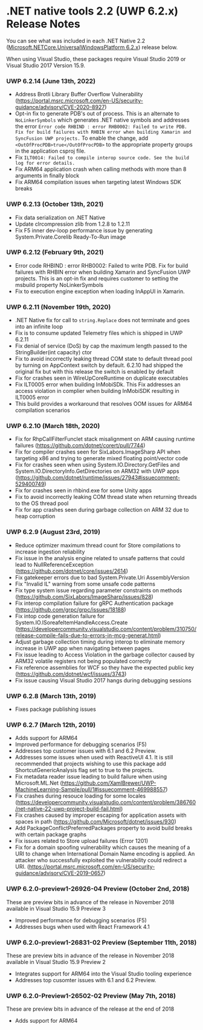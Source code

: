# .NET native tools 2.2 (UWP 6.2.x) Release Notes

You can see what was included in each .NET Native 2.2 ([Microsoft.NETCore.UniversalWindowsPlatform 6.2.x](https://www.nuget.org/packages/Microsoft.NETCore.UniversalWindowsPlatform)) release below.

When using Visual Studio, these packages require Visual Studio 2019 or Visual Studio 2017 Version 15.9.

### UWP 6.2.14 (June 13th, 2022)
- Address Brotli Library Buffer Overflow Vulnerability (https://portal.msrc.microsoft.com/en-US/security-guidance/advisory/CVE-2020-8927)
- Opt-in fix to generate PDB's out of process.  This is an alternate to `NoLinkerSymbols` which generates .NET native symbols and addresses the error `Error code RHBIND : error RHB0002: Failed to write PDB. Fix for build failures with RHBIN error when building Xamarin and SyncFusion UWP projects.` To enable the change, add `<OutOfProcPDB>true</OutOfProcPDB>` to the appropriate property groups in the application csproj file.
- Fix `ILT0014: Failed to compile interop source code. See the build log for error details.`
- Fix ARM64 application crash when calling methods with more than 8 arguments in finally block
- Fix ARM64 compilation issues when targeting latest Windows SDK breaks 

### UWP 6.2.13 (October 13th, 2021)
- Fix data serialization on .NET Native
- Update clrcompression zlib from 1.2.8 to 1.2.11
- Fix F5 inner dev-loop performance issue by generating System.Private.Corelib Ready-To-Run image

### UWP 6.2.12 (February 9th, 2021)
- Error code RHBIND : error RHB0002: Failed to write PDB. Fix for build failures with RHBIN error when building Xamarin and SyncFusion UWP projects. This is an opt-in fix and requires customer to setting the msbuild property NoLinkerSymbols
- Fix to execution engine exception when loading InAppUI in Xamarin.

### UWP 6.2.11 (November 19th, 2020)
-	.NET Native fix for call to `string.Replace` does not terminate and goes into an infinite loop 
-	Fix is to consume updated Telemetry files which is shipped in UWP 6.2.11
- Fix denial of service (DoS) by cap the maximum length passed to the StringBuilder(int capacity) ctor
- Fix to avoid incorrectly leaking thread COM state to default thread pool by turning on AppContext switch by default. 6.2.10 had shipped the original fix but with this release the switch is enabled by default
- Fix for crashes seen in WireUpCoreRuntime on duplicate executables
- Fix ILT0005 error when building InMobiSDk. This Fix addresses an access violation in complier when building InMobiSDK resulting in ILT0005 error
- This build provides a workaround that resolves OOM issues for ARM64 compilation scenarios

### UWP 6.2.10 (March 18th, 2020)
- Fix for RhpCallFilterFunclet stack misalignment on ARM causing runtime failures
(https://github.com/dotnet/corert/pull/7744)
- Fix for compiler crashes seen for SixLabors.ImageSharp API when targeting x86 and trying to generate mixed floating point/vector code
- Fix for crashes seen when using System.IO.Directory.GetFiles and System.IO.DirectoryInfo.GetDirectories on ARM32 with UWP apps 
(https://github.com/dotnet/runtime/issues/27943#issuecomment-529400749)
- Fix for crashes seen in rhbind.exe for some Unity apps
- Fix to avoid incorrectly leaking COM thread state when returning threads to the OS thread pool
-	Fix for app crashes seen during garbage collection on ARM 32 due to heap corruption

### UWP 6.2.9 (August 23rd, 2019)

- Reduce optimizer maximum thread count for Store compilations to increase ingestion reliability
- Fix issue in the analysis engine related to unsafe patterns that could lead to NullReferenceException (https://github.com/dotnet/core/issues/2614)
- Fix gatekeeper errors due to bad System.Private.Uri AssemblyVersion
- Fix "Invalid IL" warning from some unsafe code patterns
- Fix type system issue regarding parameter constraints on methods (https://github.com/SixLabors/ImageSharp/issues/828)
- Fix interop compilation failure for gRPC Authentication package (https://github.com/grpc/grpc/issues/18188)
- Fix intop code generation failure for System.IO.ISoreafeItemHandleAccess.Create (https://developercommunity.visualstudio.com/content/problem/310750/release-compile-fails-due-to-errors-in-mcg-generat.html)
- Adjust garbage collection timing during interop to eliminate memory increase in UWP app when navigating between pages
- Fix issue leading to Access Violation in the garbage collector caused by ARM32 volatile registers not being populated correctly
- Fix reference assemblies for WCF so they have the expected public key (https://github.com/dotnet/wcf/issues/3743)
- Fix issue causing Visual Studio 2017 hangs during debugging sessions

### UWP 6.2.8 (March 13th, 2019)
- Fixes package publishing issues

### UWP 6.2.7 (March 12th, 2019)
- Adds support for ARM64
- Improved performance for debugging scenarios (F5)
- Addresses top customer issues with 6.1 and 6.2 Preview.
- Addresses some issues when used with ReactiveUI 4.1. It is still recommended that projects wishing to use this package add ShortcutGenericAnalysis flag set to true to the projects.
- Fix metadata reader issue leading to build failure when using Microsoft.ML.Net (https://github.com/XamlBrewer/UWP-MachineLearning-Sample/pull/1#issuecomment-469988557)
- Fix crashes during resouce loading for some locales (https://developercommunity.visualstudio.com/content/problem/386760/net-native-22-uwp-project-build-fail.html)
- Fix crashes caused by improper escaping for application assets with spaces in path (https://github.com/Microsoft/dotnet/issues/930)
- Add PackageConflictPreferredPackages property to avoid build breaks with certain package graphs
- Fix issues related to Store upload failures (Error 1201)
- Fix for a domain spoofing vulnerability which causes the meaning of a URI to change when International Domain Name encoding is applied. An attacker who successfully exploited the vulnerability could redirect a URI. (https://portal.msrc.microsoft.com/en-US/security-guidance/advisory/CVE-2019-0657)


### UWP 6.2.0-preview1-26926-04 Preview (October 2nd, 2018) 
These are preview bits in advance of the release in November 2018 available in Visual Studio 15.9 Preview 3
- Improved performance for debugging scenarios (F5)
- Addresses bugs when used with React Framework 4.1 

### UWP 6.2.0-preview1-26831-02 Preview (September 11th, 2018) 
These are preview bits in advance of the release in November 2018 available in Visual Studio 15.9 Preview 2
- Integrates support for ARM64 into the Visual Studio tooling experience
- Addresses top cusomter issues with 6.1 and 6.2 Preview.

### UWP 6.2.0-Preview1-26502-02 Preview (May 7th, 2018) 
These are preview bits in advance of the release at the end of 2018
- Adds support for ARM64

